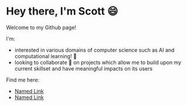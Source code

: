 # Hey there, I'm Scott 😄
Welcome to my Github page!

I'm:
- interested in various domains of computer science such as AI and computational learning! 🧠
- looking to collaborate 🤝 on projects which allow me to build upon my current skillset and have meaningful impacts on its users

Find me here:
* [Named Link](https://www.linkedin.com/in/scott-wilson11/ "LinkedIn")
* [Named Link](greatscottwilson@gmail.com "Email")

<!---
ScottyPippin/ScottyPippin is a ✨ special ✨ repository because its `README.md` (this file) appears on your GitHub profile.
You can click the Preview link to take a look at your changes.
--->
